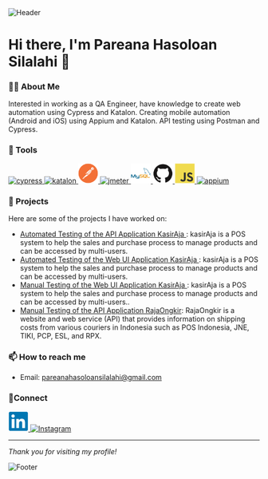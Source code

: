 <img src="https://dresma.ai/wp-content/uploads/2022/01/QA-Automation-EngineerMW.gif" alt="Header" width="800" height="300">

# Hi there, I'm Pareana Hasoloan Silalahi 👋

### 👨‍💻 About Me
Interested in working as a QA Engineer, have knowledge to create web automation using Cypress and Katalon. Creating mobile automation (Android and iOS) using Appium and Katalon. API testing using Postman and Cypress. 

### 🔧 Tools
<p align="left">
  <a href="https://www.cypress.io" target="_blank" rel="noreferrer">
    <img src="https://raw.githubusercontent.com/simple-icons/simple-icons/6e46ec1fc23b60c8fd0d2f2ff46db82e16dbd75f/icons/cypress.svg" alt="cypress" width="40" height="40"/>
  </a>
  <a href="https://www.katalon.com" target="_blank" rel="noreferrer">
    <img src="https://upload.wikimedia.org/wikipedia/commons/thumb/e/e4/Katalon-logo-vector.svg/1200px-Katalon-logo-vector.svg.png" alt="katalon" width="40" height="40"/>
  </a>
  <a href="https://www.postman.com/" target="_blank" rel="noreferrer">
    <img src="https://raw.githubusercontent.com/devicons/devicon/master/icons/postman/postman-original.svg" alt="postman" width="40" height="40"/>
  </a>
  <a href="https://jmeter.apache.org/" target="_blank" rel="noreferrer">
    <img src="https://jmeter.apache.org/images/jmeter_square.svg" alt="jmeter" width="40" height="40"/>
  </a>
  <a href="https://www.mysql.com/" target="_blank" rel="noreferrer">
    <img src="https://raw.githubusercontent.com/devicons/devicon/master/icons/mysql/mysql-original-wordmark.svg" alt="mysql" width="40" height="40"/>
  </a>
  <a href="https://github.com/" target="_blank" rel="noreferrer">
    <img src="https://raw.githubusercontent.com/devicons/devicon/master/icons/github/github-original.svg" alt="github" width="40" height="40"/>
  </a>
  <a href="https://developer.mozilla.org/en-US/docs/Web/JavaScript" target="_blank" rel="noreferrer">
    <img src="https://raw.githubusercontent.com/devicons/devicon/master/icons/javascript/javascript-original.svg" alt="javascript" width="40" height="40"/>
  </a>
  <a href="https://appium.io/" target="_blank" rel="noreferrer">
    <img src="https://mobileboxlab.github.io/appium-java-repl/assets/images/logo.svg" alt="appium" width="40" height="40"/>
  </a>
</p>

### 📂 Projects
Here are some of the projects I have worked on:
- [Automated Testing of the API Application KasirAja ](https://github.com/hasoloan7/API-Kasir.git): kasirAja is a POS system to help the sales and purchase process to manage products and can be accessed by multi-users.
- [Automated Testing of the Web UI Application KasirAja ](https://github.com/hasoloan7/FE-Kasir-Demo.git): kasirAja is a POS system to help the sales and purchase process to manage products and can be accessed by multi-users.
- [Manual Testing of the Web UI Application KasirAja ](https://docs.google.com/spreadsheets/d/1Y3kNlnHpylPCHDVaXXswueyP1m8pfh9QvsUnVRsavKk/edit?gid=0#gid=0): kasirAja is a POS system to help the sales and purchase process to manage products and can be accessed by multi-users..
- [Manual Testing of the API Application RajaOngkir](https://docs.google.com/spreadsheets/d/1Rcm3Y3zZGEV54JgvEBji2WmL2AMygGlDAE1Ddp_TXuk/edit?usp=sharing): RajaOngkir is a website and web service (API) that provides information on shipping costs from various couriers in Indonesia such as POS Indonesia, JNE, TIKI, PCP, ESL, and RPX.

### 📫 How to reach me
- Email: [pareanahasoloansilalahi@gmail.com](mailto:pareanahasoloansilalahi@gmail.com)

### 🔗Connect
<p align="left">
  <a href="http://www.linkedin.com/in/pareana-hasoloan-silalahi/" target="_blank" rel="noreferrer">
    <img src="https://raw.githubusercontent.com/devicons/devicon/master/icons/linkedin/linkedin-original.svg" alt="LinkedIn" width="40" height="40"/>
  </a>
  <a href="https://www.instagram.com/pareana_silalahi/" target="_blank" rel="noreferrer">
    <img src="https://upload.wikimedia.org/wikipedia/commons/thumb/a/a5/Instagram_icon.png/2048px-Instagram_icon.png" alt="Instagram" width="40" height="40"/>
  </a>
</p>

---

*Thank you for visiting my profile!*

<img src="https://your-footer-image-url.com" alt="Footer" width="800" height="200">
